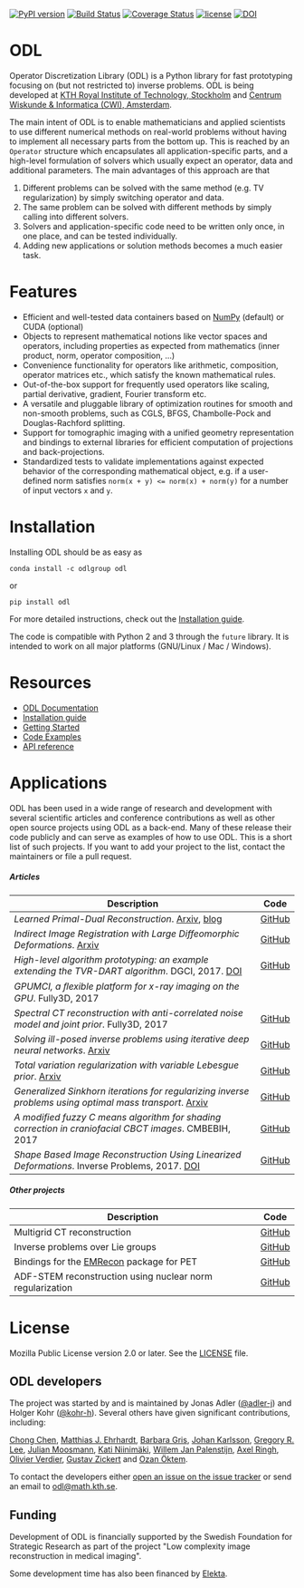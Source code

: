[![PyPI version](https://badge.fury.io/py/odl.svg)](https://badge.fury.io/py/odl)
[![Build Status](https://travis-ci.org/odlgroup/odl.svg?branch=master)](https://travis-ci.org/odlgroup/odl?branch=master)
[![Coverage Status](https://coveralls.io/repos/github/odlgroup/odl/badge.svg)](https://coveralls.io/github/odlgroup/odl)
[![license](https://img.shields.io/badge/license-MPL--2.0-orange.svg)](https://opensource.org/licenses/MPL-2.0)
[![DOI](https://zenodo.org/badge/45596393.svg)](https://zenodo.org/badge/latestdoi/45596393)

ODL
===

Operator Discretization Library (ODL) is a Python library for fast prototyping focusing on (but not restricted to) inverse problems. ODL is being developed at [KTH Royal Institute of Technology, Stockholm](https://www.kth.se/en/sci/institutioner/math) and [Centrum Wiskunde & Informatica (CWI), Amsterdam](https://www.cwi.nl).

The main intent of ODL is to enable mathematicians and applied scientists to use different numerical methods on real-world problems without having to implement all necessary parts from the bottom up.
This is reached by an `Operator` structure which encapsulates all application-specific parts, and a high-level formulation of solvers which usually expect an operator, data and additional parameters.
The main advantages of this approach are that

1. Different problems can be solved with the same method (e.g. TV regularization) by simply switching operator and data.
2. The same problem can be solved with different methods by simply calling into different solvers.
3. Solvers and application-specific code need to be written only once, in one place, and can be tested individually.
4. Adding new applications or solution methods becomes a much easier task.

Features
========
- Efficient and well-tested data containers based on [NumPy](https://github.com/numpy/numpy) (default) or CUDA (optional)
- Objects to represent mathematical notions like vector spaces and operators, including properties as expected from mathematics (inner product, norm, operator composition, ...)
- Convenience functionality for operators like arithmetic, composition, operator matrices etc., which satisfy the known mathematical rules.
- Out-of-the-box support for frequently used operators like scaling, partial derivative, gradient, Fourier transform etc.
- A versatile and pluggable library of optimization routines for smooth and non-smooth problems, such as CGLS, BFGS, Chambolle-Pock and Douglas-Rachford splitting.
- Support for tomographic imaging with a unified geometry representation and bindings to external libraries for efficient computation of projections and back-projections.
- Standardized tests to validate implementations against expected behavior of the corresponding mathematical object, e.g. if a user-defined norm satisfies `norm(x + y) <= norm(x) + norm(y)` for a number of input vectors `x` and `y`.

Installation
============
Installing ODL should be as easy as

    conda install -c odlgroup odl

or

    pip install odl

For more detailed instructions, check out the [Installation guide](https://odlgroup.github.io/odl/getting_started/installing.html).

The code is compatible with Python 2 and 3 through the `future` library. It is intended to work on all major platforms (GNU/Linux / Mac / Windows).

Resources
=========
- [ODL Documentation](https://odlgroup.github.io/odl/)
- [Installation guide](https://odlgroup.github.io/odl/getting_started/installing.html)
- [Getting Started](https://odlgroup.github.io/odl/getting_started/getting_started.html)
- [Code Examples](examples)
- [API reference](https://odlgroup.github.io/odl/odl.html)

Applications
============
ODL has been used in a wide range of research and development with several scientific articles and conference contributions as well as other open source projects using ODL as a back-end. Many of these release their code publicly and can serve as examples of how to use ODL. This is a short list of such projects. If you want to add your project to the list, contact the maintainers or file a pull request.

##### Articles


| Description      |  Code  |
|------------------|--------|
| *Learned Primal-Dual Reconstruction*. [Arxiv](https://arxiv.org/abs/1707.06474), [blog](https://adler-j.github.io/2017/07/21/Learning-to-reconstruct.html) | [GitHub](https://github.com/adler-j/learned_primal_dual) |
| *Indirect Image Registration with Large Diffeomorphic Deformations*. [Arxiv](https://arxiv.org/abs/1706.04048) | [GitHub](https://github.com/chongchenmath/odl_lddmm) |
| *High-level algorithm prototyping: an example extending the TVR-DART algorithm*. DGCI, 2017. [DOI](https://doi.org/10.1007/978-3-319-66272-5_10) | [GitHub](https://github.com/aringh/TVR-DART) |
| *GPUMCI, a ﬂexible platform for x-ray imaging on the GPU*. Fully3D, 2017 |  |
| *Spectral CT reconstruction with anti-correlated noise model and joint prior*. Fully3D, 2017 | [GitHub](https://github.com/adler-j/spectral_ct_examples) |
| *Solving ill-posed inverse problems using iterative deep neural networks*. [Arxiv](https://arxiv.org/abs/1704.04058) | [GitHub](https://github.com/adler-j/learned_gradient_tomography) |
| *Total variation regularization with variable Lebesgue prior*. [Arxiv](https://arxiv.org/abs/1702.08807) | [GitHub](https://github.com/kohr-h/variable_lp_paper) |
| *Generalized Sinkhorn iterations for regularizing inverse problems using optimal mass transport*. [Arxiv](https://arxiv.org/abs/1612.02273) | [GitHub](https://github.com/aringh/Generalized-Sinkhorn-and-tomography) |
| *A modified fuzzy C means algorithm for shading correction in craniofacial CBCT images*. CMBEBIH, 2017 | [GitHub](https://github.com/adler-j/mfcm_article) |
| *Shape Based Image Reconstruction Using Linearized Deformations*. Inverse Problems, 2017. [DOI](http://iopscience.iop.org/article/10.1088/1361-6420/aa55af) | [GitHub](https://github.com/chongchenmath/odl_ld) |


##### Other projects

| Description      |  Code  |
|------------------|--------|
| Multigrid CT reconstruction | [GitHub](https://github.com/kohr-h/odl-multigrid) |
| Inverse problems over Lie groups | [GitHub](https://github.com/adler-j/lie_grp_diffeo) |
| Bindings for the [EMRecon](http://www.uni-muenster.de/Sfbmobil/en/veroeffentlichungen/software/emrecon/index.html) package for PET |  [GitHub](https://github.com/odlgroup/odlemrecon) |
| ADF-STEM reconstruction using nuclear norm regularization | [GitHub](https://github.com/adler-j/odl-stem-examples) |


License
=======
Mozilla Public License version 2.0 or later. See the [LICENSE](LICENSE) file.

ODL developers
--------------
The project was started by and is maintained by Jonas Adler ([@adler-j](https://github.com/adler-j)) and Holger Kohr ([@kohr-h](https://github.com/kohr-h)). Several others have given significant contributions, including:

[Chong Chen](https://github.com/chongchenmath),
[Matthias J. Ehrhardt](https://github.com/matthiasje),
[Barbara Gris](https://github.com/bgris),
[Johan Karlsson](https://github.com/hilding79),
[Gregory R. Lee](https://github.com/grlee77),
[Julian Moosmann](https://github.com/moosmann),
[Kati Niinimäki](https://github.com/niinimaki),
[Willem Jan Palenstijn](https://github.com/wjp),
[Axel Ringh](https://github.com/aringh),
[Olivier Verdier](https://github.com/olivierverdier),
[Gustav Zickert](https://github.com/zickert) and
[Ozan Öktem](https://github.com/ozanoktem).

To contact the developers either [open an issue on the issue tracker](https://github.com/odlgroup/odl/issues/) or send an email to <odl@math.kth.se>.

Funding
-------
Development of ODL is financially supported by the Swedish Foundation for Strategic Research as part of the project "Low complexity image reconstruction in medical imaging".

Some development time has also been financed by [Elekta](https://www.elekta.com/).
